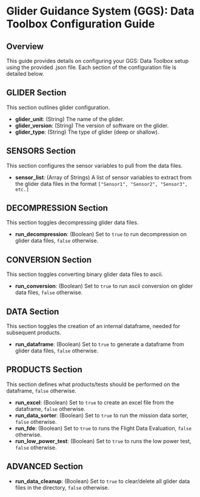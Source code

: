 
# Glider Guidance System (GGS): Data Toolbox Configuration Guide

## Overview
This guide provides details on configuring your GGS: Data Toolbox setup using the provided .json file. Each section of the configuration file is detailed below.

## GLIDER Section
This section outlines glider configuration.
- **glider_unit**: (String) The name of the glider.
- **glider_version**: (String) The version of software on the glider.
- **glider_type**: (String) The type of glider (deep or shallow).

## SENSORS Section
This section configures the sensor variables to pull from the data files.
- **sensor_list**: (Array of Strings) A list of sensor variables to extract from the glider data files in the format `["Sensor1", "Sensor2", "Sensor3", etc.]`

## DECOMPRESSION Section
This section toggles decompressing glider data files.
- **run_decompression**: (Boolean) Set to `true` to run decompression on glider data files, `false` otherwise.

## CONVERSION Section
This section toggles converting binary glider data files to ascii.
- **run_conversion**: (Boolean) Set to `true` to run ascii conversion on glider data files, `false` otherwise.

## DATA Section
This section toggles the creation of an internal dataframe, needed for subsequent products.
- **run_dataframe**: (Boolean) Set to `true` to generate a dataframe from glider data files, `false` otherwise.

## PRODUCTS Section
This section defines what products/tests should be performed on the dataframe,  `false` otherwise.
- **run_excel**: (Boolean) Set to `true` to create an excel file from the dataframe,  `false` otherwise.
- **run_data_sorter**: (Boolean) Set to `true` to run the mission data sorter,  `false` otherwise.
- **run_fde**: (Boolean) Set to `true` to runs the Flight Data Evaluation,  `false` otherwise.
- **run_low_power_test**: (Boolean) Set to `true` to runs the low power test,  `false` otherwise.

## ADVANCED Section
- **run_data_cleanup**: (Boolean) Set to `true` to clear/delete all glider data files in the directory, `false` otherwise.
